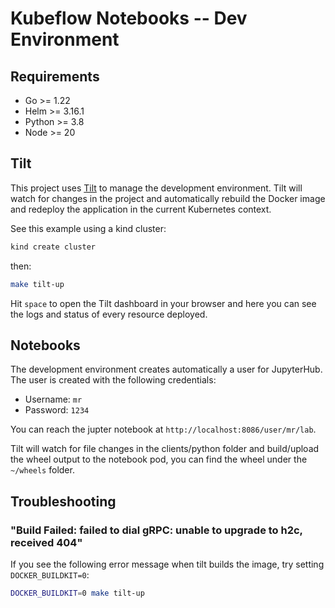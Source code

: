 # Kubeflow Notebooks -- Dev Environment

## Requirements

- Go >= 1.22
- Helm >= 3.16.1
- Python >= 3.8
- Node >= 20

## Tilt

This project uses [Tilt](https://tilt.dev/) to manage the development environment. Tilt will watch for changes in the project and automatically rebuild the Docker image and redeploy the application in the current Kubernetes context.

See this example using a kind cluster:

```bash
kind create cluster
```

then:

```bash
make tilt-up
```

Hit `space` to open the Tilt dashboard in your browser and here you can see the logs and status of every resource deployed.

## Notebooks

The development environment creates automatically a user for JupyterHub. The user is created with the following credentials:

- Username: `mr`
- Password: `1234`

You can reach the jupter notebook at `http://localhost:8086/user/mr/lab`.

Tilt will watch for file changes in the clients/python folder and build/upload the wheel output to the notebook pod, you can find the wheel under the `~/wheels` folder.


## Troubleshooting

### "Build Failed: failed to dial gRPC: unable to upgrade to h2c, received 404"

If you see the following error message when tilt builds the image, try setting `DOCKER_BUILDKIT=0`:

```bash
DOCKER_BUILDKIT=0 make tilt-up
```
